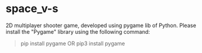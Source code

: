 # space_v-s
2D multiplayer shooter game, developed using pygame lib of Python.
Please install the "Pygame" library using the following command:
> pip install pygame
OR
> pip3 install pygame
